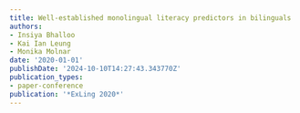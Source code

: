 ```yaml
---
title: Well-established monolingual literacy predictors in bilinguals
authors:
- Insiya Bhalloo
- Kai Ian Leung
- Monika Molnar
date: '2020-01-01'
publishDate: '2024-10-10T14:27:43.343770Z'
publication_types:
- paper-conference
publication: '*ExLing 2020*'
---
```

